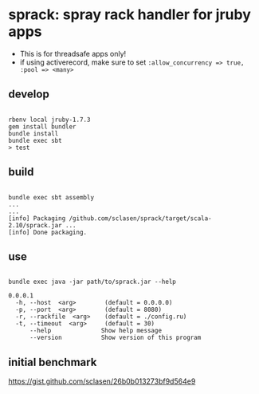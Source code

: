 # sprack: spray rack handler for jruby apps

* This is for threadsafe apps only!
* if using activerecord, make sure to set `:allow_concurrency => true, :pool => <many>` 


## develop

```

rbenv local jruby-1.7.3
gem install bundler
bundle install
bundle exec sbt
> test

```

## build

```

bundle exec sbt assembly
...
...
[info] Packaging /github.com/sclasen/sprack/target/scala-2.10/sprack.jar ...
[info] Done packaging.

```

## use

```

bundle exec java -jar path/to/sprack.jar --help

0.0.0.1
  -h, --host  <arg>        (default = 0.0.0.0)
  -p, --port  <arg>        (default = 8080)
  -r, --rackfile  <arg>    (default = ./config.ru)
  -t, --timeout  <arg>     (default = 30)
      --help              Show help message
      --version           Show version of this program

```

## initial benchmark

https://gist.github.com/sclasen/26b0b013273bf9d564e9


